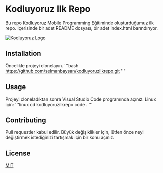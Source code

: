 # Kodluyoruz Ilk Repo

Bu repo [Kodluyoruz](https://www.kodluyoruz.org) Mobile Programming Eğitiminde oluşturduğumuz ilk repo. İçerisinde bir adet README dosyası, bir adet index.html barındırıyor.

![Kodluyoruz Logo](https://www.google.com/url?sa=i&url=https%3A%2F%2Fgithub.com%2FKodluyoruz&psig=AOvVaw3wLEpAiShzBV7m5wuGj04X&ust=1634836080719000&source=images&cd=vfe&ved=0CAsQjRxqFwoTCOidk5K92fMCFQAAAAAdAAAAABAI "Kodluyoruz Görsel")
## Installation

Öncelikle projeyi clonelayın.
'''bash
https://github.com/selmanbaysan/kodluyoruzilkrepo.git
'''

## Usage
Projeyi cloneladıktan sonra Visual Studio Code programında açınız.
Linux için:
'''linux
cd kodluyoruzilkrepo
code .
'''

## Contributing

Pull requestler kabul edilir. Büyük değişiklikler için, lütfen önce neyi değiştirmek istediğinizi tartışmak için bir konu açınız.

## License

[MIT](https://www.mit.edu/~amini/LICENSE.md)

